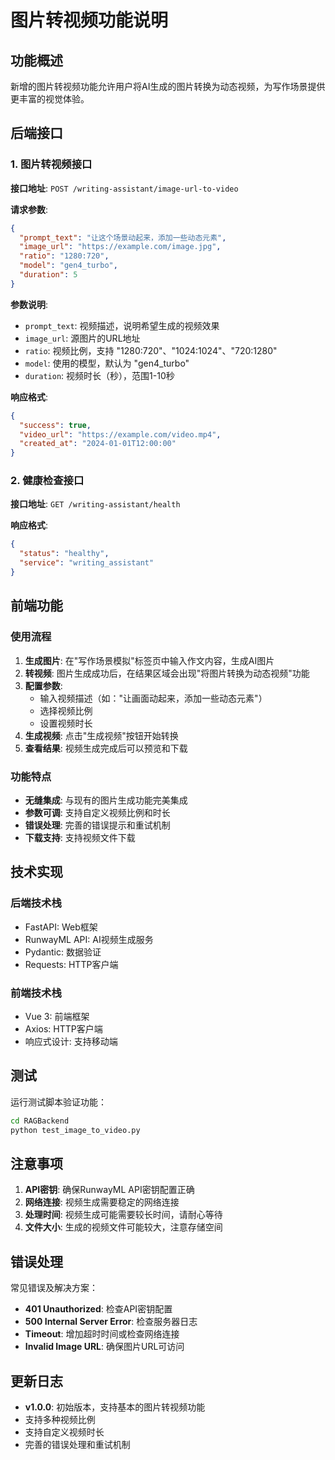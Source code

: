 # 图片转视频功能说明

## 功能概述

新增的图片转视频功能允许用户将AI生成的图片转换为动态视频，为写作场景提供更丰富的视觉体验。

## 后端接口

### 1. 图片转视频接口

**接口地址**: `POST /writing-assistant/image-url-to-video`

**请求参数**:
```json
{
  "prompt_text": "让这个场景动起来，添加一些动态元素",
  "image_url": "https://example.com/image.jpg",
  "ratio": "1280:720",
  "model": "gen4_turbo",
  "duration": 5
}
```

**参数说明**:
- `prompt_text`: 视频描述，说明希望生成的视频效果
- `image_url`: 源图片的URL地址
- `ratio`: 视频比例，支持 "1280:720"、"1024:1024"、"720:1280"
- `model`: 使用的模型，默认为 "gen4_turbo"
- `duration`: 视频时长（秒），范围1-10秒

**响应格式**:
```json
{
  "success": true,
  "video_url": "https://example.com/video.mp4",
  "created_at": "2024-01-01T12:00:00"
}
```

### 2. 健康检查接口

**接口地址**: `GET /writing-assistant/health`

**响应格式**:
```json
{
  "status": "healthy",
  "service": "writing_assistant"
}
```

## 前端功能

### 使用流程

1. **生成图片**: 在"写作场景模拟"标签页中输入作文内容，生成AI图片
2. **转视频**: 图片生成成功后，在结果区域会出现"将图片转换为动态视频"功能
3. **配置参数**: 
   - 输入视频描述（如："让画面动起来，添加一些动态元素"）
   - 选择视频比例
   - 设置视频时长
4. **生成视频**: 点击"生成视频"按钮开始转换
5. **查看结果**: 视频生成完成后可以预览和下载

### 功能特点

- **无缝集成**: 与现有的图片生成功能完美集成
- **参数可调**: 支持自定义视频比例和时长
- **错误处理**: 完善的错误提示和重试机制
- **下载支持**: 支持视频文件下载

## 技术实现

### 后端技术栈
- FastAPI: Web框架
- RunwayML API: AI视频生成服务
- Pydantic: 数据验证
- Requests: HTTP客户端

### 前端技术栈
- Vue 3: 前端框架
- Axios: HTTP客户端
- 响应式设计: 支持移动端

## 测试

运行测试脚本验证功能：

```bash
cd RAGBackend
python test_image_to_video.py
```

## 注意事项

1. **API密钥**: 确保RunwayML API密钥配置正确
2. **网络连接**: 视频生成需要稳定的网络连接
3. **处理时间**: 视频生成可能需要较长时间，请耐心等待
4. **文件大小**: 生成的视频文件可能较大，注意存储空间

## 错误处理

常见错误及解决方案：

- **401 Unauthorized**: 检查API密钥配置
- **500 Internal Server Error**: 检查服务器日志
- **Timeout**: 增加超时时间或检查网络连接
- **Invalid Image URL**: 确保图片URL可访问

## 更新日志

- **v1.0.0**: 初始版本，支持基本的图片转视频功能
- 支持多种视频比例
- 支持自定义视频时长
- 完善的错误处理和重试机制 